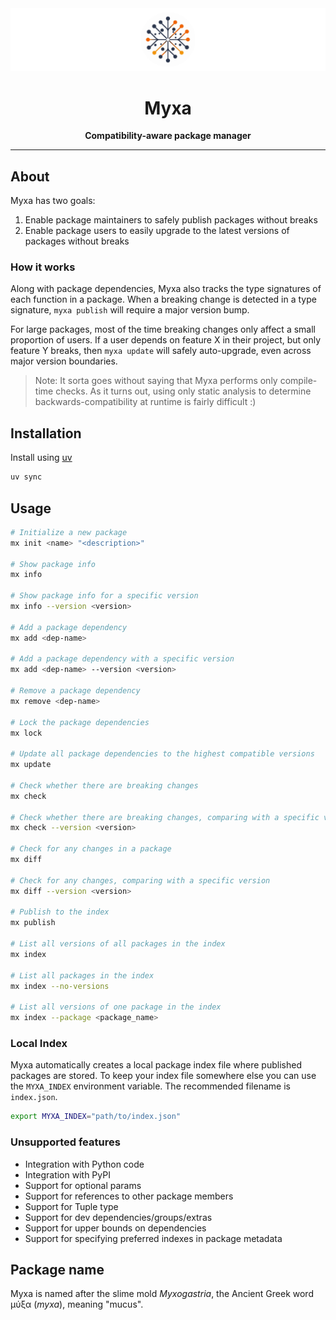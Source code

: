 <div align="center">
  <img src="assets/myxa-banner.png">

  <h1>Myxa</h1>

  <p>
    <strong>Compatibility-aware package manager</strong>
  </p>

  <hr />
</div>

## About

Myxa has two goals:

1. Enable package maintainers to safely publish packages without breaks
2. Enable package users to easily upgrade to the latest versions of packages without breaks

### How it works

Along with package dependencies, Myxa also tracks the type signatures of each function in a package. When a breaking change is detected in a type signature, `myxa publish` will require a major version bump.

For large packages, most of the time breaking changes only affect a small proportion of users. If a user depends on feature X in their project, but only feature Y breaks, then `myxa update` will safely auto-upgrade, even across major version boundaries.

> Note: It sorta goes without saying that Myxa performs only compile-time checks. As it turns out, using only static analysis to determine backwards-compatibility at runtime is fairly difficult :)

## Installation

Install using [uv](https://docs.astral.sh/uv)

```bash
uv sync
```

## Usage

```bash
# Initialize a new package
mx init <name> "<description>"

# Show package info
mx info

# Show package info for a specific version
mx info --version <version>

# Add a package dependency
mx add <dep-name>

# Add a package dependency with a specific version
mx add <dep-name> --version <version>

# Remove a package dependency
mx remove <dep-name>

# Lock the package dependencies
mx lock

# Update all package dependencies to the highest compatible versions
mx update

# Check whether there are breaking changes
mx check

# Check whether there are breaking changes, comparing with a specific version
mx check --version <version>

# Check for any changes in a package
mx diff

# Check for any changes, comparing with a specific version
mx diff --version <version>

# Publish to the index
mx publish

# List all versions of all packages in the index
mx index

# List all packages in the index
mx index --no-versions

# List all versions of one package in the index
mx index --package <package_name>
```

### Local Index

Myxa automatically creates a local package index file where published packages are stored. To keep your index file somewhere else you can use the `MYXA_INDEX` environment variable. The recommended filename is `index.json`.

```bash
export MYXA_INDEX="path/to/index.json"
```

### Unsupported features

- Integration with Python code
- Integration with PyPI
- Support for optional params
- Support for references to other package members
- Support for Tuple type
- Support for dev dependencies/groups/extras
- Support for upper bounds on dependencies
- Support for specifying preferred indexes in package metadata

## Package name

Myxa is named after the slime mold _Myxogastria_, the Ancient Greek word μύξα (_myxa_), meaning "mucus".
